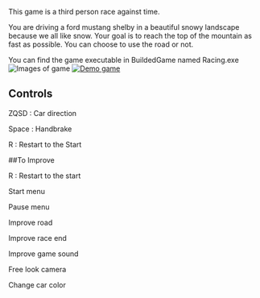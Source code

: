 This game is a third person race against time. 

You are driving a ford mustang shelby in a beautiful snowy landscape because we all like snow.
Your goal is to reach the top of the mountain as fast as possible.
You can choose to use the road or not.


You can find the game executable in BuildedGame named Racing.exe
![Images of game](GameImage/game3.png)
[![Demo game](https://gyazo.com/e88b62c6b860f0b7505d7965b631fcb2)](https://gyazo.com/e88b62c6b860f0b7505d7965b631fcb2)


## Controls

ZQSD : Car direction

Space : Handbrake

R : Restart to the Start

##To Improve

R : Restart to the start

Start menu

Pause menu

Improve road

Improve race end

Improve game sound

Free look camera

Change car color
